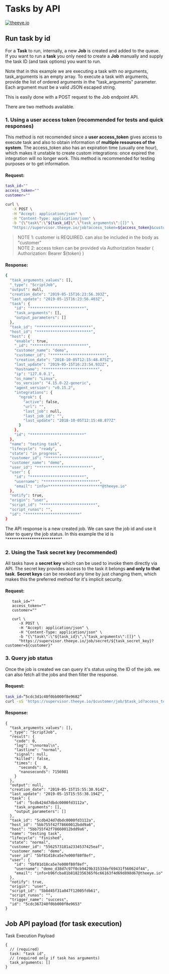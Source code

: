 # Tasks by API

[![theeye.io](/images/logo-theeye-theOeye-logo2.png)](https://theeye.io/en/index.html)

## Run task by id

For a **Task** to run, internally, a new **Job** is created and added to the queue. If you want to run a **task** you only need to create a **Job** manually and supply the task ID \(and task options\) you want to run.

Note that in this example we are executing a task with no arguments, task_arguments is an empty array.
To execute a task with arguments, provide the list of ordered arguments in the "task_arguments" parameter.
Each argument must be a valid JSON escaped string.

This is easily done with a POST request to the Job endpoint API.

There are two methods available.

### 1. Using a user access token \(recommended for tests and quick responses\)

   This method is not recomended since a **user access\_token** gives access to execute task and also to obtain information of **multiple resources of the system**. The access\_token also has an expiration time \(usually one hour\), which makes it unstable to create custom integrations: once expired the integration will no longer work. This method is recommended for testing purposes or to get information.

#### **Request:**

   ```bash
   task_id=""
   access_token=""
   customer=""
   
   curl \
      -X POST \
      -H "Accept: application/json" \
      -H "Content-Type: application/json" \
      -b "{\"task\":\"${task_id}\",\"task_arguments\":[]}" \
      "https://supervisor.theeye.io/job?access_token=${access_token}&customer=${customer}"
   ```

   > NOTE 1: customer is REQUIRED. can also be included in the body as "customer"  
   > NOTE 2: access token can be provided vía Authorization header \( Authorization: Bearer ${token} \)


#### **Response:**

```bash
{
  "task_arguments_values": [],
  "_type": "ScriptJob",
  "output": null,
  "creation_date": "2019-05-15T16:23:56.393Z",
  "last_update": "2019-05-15T16:23:56.403Z",
  "task": {
    "id": "************************",
    "task_arguments": [],
    "output_parameters": []
  },
  "task_id": "************************",
  "host_id": "************************",
  "host": {
    "enable": true,
    "_id": "************************",
    "customer_name": "demo",
    "customer_id": "************************",
    "creation_date": "2018-10-05T12:15:48.875Z",
    "last_update": "2019-05-15T16:23:54.932Z",
    "hostname": "************************",
    "ip": "127.0.0.1",
    "os_name": "Linux",
    "os_version": "4.15.0-22-generic",
    "agent_version": "v0.15.2",
    "integrations": {
      "ngrok": {
        "active": false,
        "url": "",
        "last_job": null,
        "last_job_id": "",
        "last_update": "2018-10-05T12:15:48.877Z"
      }
    },
    "id": "************************"
  },
  "name": "testing task",
  "lifecycle": "ready",
  "state": "in_progress",
  "customer_id": "************************",
  "customer_name": "demo",
  "user_id": "************************",
  "user": {
    "id": "************************",
    "username": "************************",
    "email": "info+************************@theeye.io"
  },
  "notify": true,
  "origin": "user",
  "script_id": "************************",
  "script_runas": "",
  "id": "************************"
}
```
The API response is a new created job. We can save the job id and use it later to query the job status.
In this example the id is "************************"

### 2. Using the Task secret key \(recommended\)

   All tasks have a **secret key** which can be used to invoke them directly via API. The secret key provides access to the task it belongs **and only to that task**. **Secret keys** can be revoked any time by just changing them, which makes this the preferred method for it's implicit security.

#### **Request:**
```text
   task_id=""
   access_token=""
   customer=""
   
   curl \
      -X POST \
      -H "Accept: application/json" \
      -H "Content-Type: application/json" \
      -b "{\"task\":\"${task_id}\",\"task_arguments\":[]}" \
      "https://supervisor.theeye.io/job/secret/${task_secret_key}?customer=${customer}"
```

### 3. Query job status

Once the job is created we can query it's status using the ID of the job. we can also fetch all the jobs and then filter the response.

#### **Request:**
```bash
task_id=”5cdc3d1c40f0bb000f8e9682”
curl -sS 'https://supervisor.theeye.io/$customer/job/$task_id?access_token=$accesstoken' | jq -r .
```

#### **Response:**
```
{
  "task_arguments_values": [],
  "_type": "ScriptJob",
  "result": {
    "code": 0,
    "log": "\nnormal\n",
    "lastline": "normal",
    "signal": null,
    "killed": false,
    "times": {
      "seconds": 0,
      "nanoseconds": 7156981
    }
  },
  "output": null,
  "creation_date": "2019-05-15T15:55:30.914Z",
  "last_update": "2019-05-15T15:55:38.194Z",
  "task": {
    "id": "5cdb424d7dbdc0000fd3112a",
    "task_arguments": [],
    "output_parameters": []
  },
  "task_id": "5cdb424d7dbdc0000fd3112a",
  "host_id": "5bb755f42f78660012bdd9a6",
  "host": "5bb755f42f78660012bdd9a6",
  "name": "testing task",
  "lifecycle": "finished",
  "state": "normal",
  "customer_id": "5562573181a2334537425eaf",
  "customer_name": "demo",
  "user_id": "5bf81d18ca5e7e000f80f8ef",
  "user": {
    "id": "5bf81d18ca5e7e000f80f8ef",
    "username": "demo_d38d7c97f0cb9429b31533def69431f560624f44",
    "email": "info+b96fcba81b8182356365f6c66163f4d69d898d67@theeye.io"
  },
  "notify": true,
  "origin": "user",
  "script_id": "5b8d45f31a047f12005fdb61",
  "script_runas": "",
  "trigger_name": "success",
  "id": "5cdc367240f0bb000f8e9653"
}
```


## Job API payload \(for task execution\)

Task Execution Payload

```text
{
  // (required)
  task: "task id",
  // (required only if task has arguments)
  task_arguments: []
}
```

